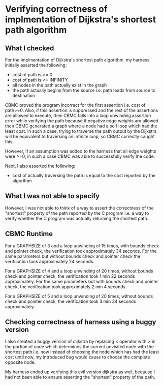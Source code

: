 # Verifying correctness of implmentation of Dijkstra's shortest path algorithm

## What I checked 
For the implmentation of Dijkstra's shortest path algorithm, my harness initially asserted the following:

- cost of path is >= 0
- cost of path is <= INFINITY
- all nodes in the path actually exist in the graph
- the path actually begins from the source i.e. path leads from source to destination

CBMC proved the program incorrect for the first assertion i.e. cost of path>=0. Also, if this assertion is suppressed 
and the rest of the assertions are allowed to execute, then CBMC falls into a loop unwinding assertion error while 
verifying the path because if negative edge weights are allowed then CBMC generated a graph where a node had a self loop
which had the least cost. In such a case, trying to traverse the path output by the Dijkstra will be equivalent to traversing 
an infinite loop, so CBMC correctly caught this.

However, if an assumption was added to the harness that all edge weights were >=0, in such a case CBMC was able to successfully
verify the code.

Next, I also asserted the following:
- cost of actually traversing the path is equal to the cost reported by the algorithm

## What I was not able to specify
However, I was not able to think of a way to assert the correctness of the "shortest" property of the
path reported by the C program i.e. a way to verify whether the C program was actually returning the
shortest path.

## CBMC Runtime
For a GRAPHSIZE of 3 and a loop unwinding of 15 times, with bounds check and pointer check, the
verification took approximately 34 seconds. For the same parameters but without bounds check and
pointer check the verification took approximately 24 seconds.

For a GRAPHSIZE of 4 and a loop unwinding of 20 times, without bounds check and pointer check, the
verification took 1 min 22 seconds approximately. For the same parameters but with bounds check and
pointer check, the verification took approximately 2 min 4 seconds. 

For a GRAPHSIZE of 5 and a loop unwinding of 20 times, without bounds check and pointer check, the
verification took 3 min 34 seconds approximately.

## Checking correctness of harness using a buggy version
I also created a buggy version of dijkstra by replacing < operator with > in the portion of code which
determines the current unvisited node with the shortest path i.e. now instead of choosing the node which
has had the least cost until now, my introduced bug would cause to choose the complete opposite node.

My harness ended up verifying this evil version dijkstra as well, because I had not been able to ensure
asserting the "shortest" property of the path.

